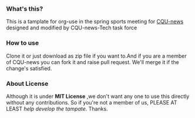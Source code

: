 ### What's this?
This is a tamplate for org-use in the spring sports meeting for [CQU-news](https://news.cqu.edu.cn) designed and modified by CQU-news-Tech task force
### How to use
Clone it or just download as zip file if you want to.And if you are a member of CQU-news you can fork it and raise pull request. We'll merge it if the change's satisfied.
### About License
Although it is under **MIT License** ,we don't want any one to use this directly without any contributions. So if you're not a member of us, PLEASE AT LEAST *help develop the tampate*. Thanks.
